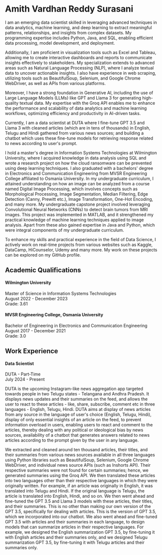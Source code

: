 # Amith Vardhan Reddy Surasani

I am an emerging data scientist skilled in leveraging advanced techniques in data analytics, machine learning, and deep learning to extract meaningful patterns, relationships, and insights from complex datasets. My programming expertise includes Python, Java, and SQL, enabling efficient data processing, model development, and deployment.

Additionally, I am proficient in visualization tools such as Excel and Tableau, allowing me to create interactive dashboards and reports to communicate insights effectively to stakeholders. My specialization extends to advanced areas such as Natural Language Processing (NLP), where I analyze textual data to uncover actionable insights. I also have experience in web scraping, utilizing tools such as BeautifulSoup, Selenium, and Google Chrome WebDriver, as well as APIs from various platforms.

Moreover, I have a strong foundation in Generative AI, including the use of Large Language Models (LLMs) like GPT and Llama 3 for generating high-quality textual data. My expertise with the Groq API enables me to enhance the performance and scalability of data analytics and machine learning workflows, optimizing efficiency and productivity in AI-driven tasks.

Currently, I am a data scientist at DUTA where I fine-tune GPT 3.5 and Llama 3 with cleaned articles (which are in tens of thousands) in English, Telugu and Hindi gathered from various news sources; and building a chatbot which uses these fine-tune models for retrieving response related to news according to user's prompt.

I hold a master's degree in Information Systems Technologies at Wilmington University, where I acquired knowledge in data analysis using SQL and wrote a research project on how the cloud ransomware can be prevented using deep learning techniques. I also graduated with a bachelors' degree in Electronics and Communication Engineering from MVSR Engineering College affiliated to Osmania University. In my undergraduate curriculum, I attained understanding on how an image can be analyzed from a course named Digital Image Processing, which involves concepts such as Morphological Processing, Image Segmentation, Median Filtering, Edge Detection (Canny, Prewitt etc.), Image Transformation, One-Hot Encoding, and many more. My undergraduate capstone project involved leveraging Convolutional Neural Networks (CNNs) to detect brain tumors from MRI images. This project was implemented in MATLAB, and it strengthened my practical knowledge of machine learning techniques applied to image analysis. Apart from these also gained expertise in Java and Python, which were integral components of my undergraduate curriculum.

To enhance my skills and practical experience in the field of Data Science, I actively work on real-time projects from various websites such as Kaggle, DataCamp, HiCounselor, Udemy and many more. My work on these projects can be explored on my GitHub profile.

## Academic Qualifications

#### Wilmington University
Master of Science in Information Systems Technologies\
August 2022 - December 2023\
Grade: 3.61

#### MVSR Engineering College, Osmania University
Bachelor of Engineering in Electronics and Communication Engineering\
August 2017 - December 2021\
Grade: 3.0

## Work Experience

#### Data Scientist
DUTA - Part-Time\
July 2024 - Present

DUTA is the upcoming Instagram-like news aggregation app targeted towards people in two Telugu states - Telangana and Andhra Pradesh.  It displays news updates and their summaries on the feed, and allows the user to react to these articles - like, share, subscribe, comment etc in three languages - English, Telugu, Hindi. DUTA aims at display of news articles from any source in the language of user's choice (English, Telugu, Hindi), display of only essential insights of an article on the feed, to prevent information overload in users, enabling users to react and comment to the articles, thereby dealing with any political or ideological bias by news sources, availability of a chatbot that generates answers related to news articles according to the prompt given by the user in any language.

We extracted and cleaned around ten thousand articles, their titles, and their summaries from various news sources available in all three languages using Python libraries such as BeautifulSoup, Selenium, Google Chrome WebDriver, and individual news source APIs (such as Inshorts API). Their respective summaries were not found for certain summaries; hence, we generated summaries using the Groq API. We then translated these articles into two languages other than their respective languages in which they were originally written. For example, if an article was originally in English, it was translated into Telugu and Hindi. If the original language is Telugu, the article is translated into English, Hindi, and so on. We then went ahead and fine-tuned the GPT 3.5 and Llama 3 models with these articles, their titles, and their summaries. This is no other than making our own version of the GPT 3.5, specifically for dealing with articles. This is the version of GPT 3.5, which we incorporated into our chatbot. We also went ahead and fine-tuned GPT 3.5 with articles and their summaries in each language, to design models that can summarize articles in their respective languages. For example, we designed the English summarization GPT 3.5, by fine-tuning it with English articles and their summaries only, and we designed Telugu summarization GPT 3.5, by fine-tuning it with Telugu articles and their summaries only.